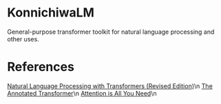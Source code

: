 # KonnichiwaLM
General-purpose transformer toolkit for natural language processing and other uses.

# References
[Natural Language Processing with Transformers (Revised Edition)](https://www.amazon.com.au/Natural-Language-Processing-Transformers-Revised/dp/1098136799)\n
[The Annotated Transformer](https://nlp.seas.harvard.edu/annotated-transformer/)\n
[Attention is All You Need](https://arxiv.org/abs/1706.03762)\n